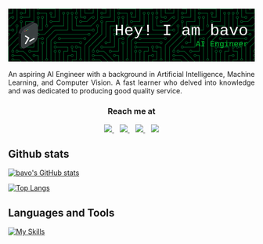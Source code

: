<p align="center">
    <img src="./bavo-header.png" alt="bavo header">
</p>

<p align="justify">
  An aspiring AI Engineer with a background in Artificial Intelligence, Machine Learning, and Computer Vision. A fast learner who delved into knowledge and was dedicated to producing good quality service.
</p>

<h3 align="center" > Reach me at </h3>

<div align="center">
  <a href="mailto:bavo.imp@gmail.com">
    <img src="https://img.shields.io/badge/Gmail-D14836?style=for-the-badge&logo=gmail&logoColor=white">
  </a>
    &nbsp;&nbsp;
  <a href="https://www.linkedin.com/in/voquocbangcs/">
    <img src="https://img.shields.io/badge/LinkedIn-0077B5?style=for-the-badge&logo=linkedin&logoColor=white">
  </a>  
    &nbsp;&nbsp;
  <a href="https://scholar.google.com.vn/citations?user=nrv3C7UAAAAJ&hl=vi">
    <img src="https://img.shields.io/badge/Google%20Scholar-4285F4?style=for-the-badge&logo=google-scholar&logoColor=white">
  </a>
    &nbsp;&nbsp;
  <a href="https://github.com/bavo96">
    <img src="https://img.shields.io/badge/GitHub-100000?style=for-the-badge&logo=github&logoColor=white">
  </a>
</div>

## Github stats

[![bavo's GitHub stats](https://github-readme-stats.vercel.app/api?username=bavo96&theme=gruvbox&show_icons=true&include_all_commits=true&hide=contribs)](https://github.com/anuraghazra/github-readme-stats)

[![Top Langs](https://github-readme-stats.vercel.app/api/top-langs/?username=bavo96&layout=pie)](https://github.com/anuraghazra/github-readme-stats)

## Languages and Tools

[![My Skills](https://skillicons.dev/icons?i=python,c,cpp,aws,azure,flask,git,grafana,ai,kubernetes,linux,lua,mongodb,mysql,neovim,pytorch,tensorflow,vim)](https://skillicons.dev)




